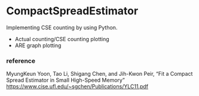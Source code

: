 # CompactSpreadEstimator
Implementing CSE counting by using Python.
- Actual counting/CSE counting plotting
- ARE graph plotting

### reference
MyungKeun Yoon, Tao Li, Shigang Chen, and Jih-Kwon Peir, “Fit a Compact Spread Estimator in Small High-Speed Memory”
https://www.cise.ufl.edu/~sgchen/Publications/YLC11.pdf
